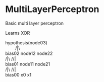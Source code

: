 # MultiLayerPerceptron

Basic multi layer perceptron

Learns XOR

hypothesis(node03) <br>
&nbsp;&nbsp;&nbsp;&nbsp;&nbsp;&nbsp;&nbsp;&nbsp;/|\    
bias02 node12 node22  
        /|\    //|  
bias01 node11 node21  
        /|\    //|  
bias00   x0     x1    

